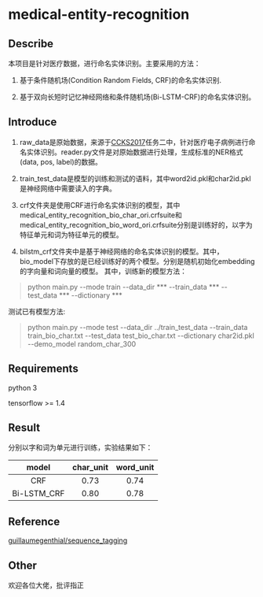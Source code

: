# medical-entity-recognition
## Describe
本项目是针对医疗数据，进行命名实体识别。主要采用的方法：

1. 基于条件随机场(Condition Random Fields, CRF)的命名实体识别.

2. 基于双向长短时记忆神经网络和条件随机场(Bi-LSTM-CRF)的命名实体识别。

## Introduce
1. raw_data是原始数据，来源于[CCKS2017](http://www.ccks2017.com/)任务二中，针对医疗电子病例进行命名实体识别。reader.py文件是对原始数据进行处理，生成标准的NER格式(data, pos, label)的数据。

2. train_test_data是模型的训练和测试的语料，其中word2id.pkl和char2id.pkl是神经网络中需要读入的字典。

3. crf文件夹是使用CRF进行命名实体识别的模型，其中medical_entity_recognition_bio_char_ori.crfsuite和medical_entity_recognition_bio_word_ori.crfsuite分别是训练好的，以字为特征单元和词为特征单元的模型。

4. bilstm_crf文件夹中是基于神经网络的命名实体识别的模型。其中，bio_model下存放的是已经训练好的两个模型。分别是随机初始化embedding的字向量和词向量的模型。
其中，训练新的模型方法：
> python main.py --mode train --data_dir *** --train_data *** --test_data *** --dictionary ***

测试已有模型方法:
> python main.py --mode test --data_dir ../train_test_data --train_data train_bio_char.txt --test_data test_bio_char.txt --dictionary char2id.pkl --demo_model random_char_300

## Requirements
python 3

tensorflow >= 1.4

## Result
分别以字和词为单元进行训练，实验结果如下：

|model|char_unit|word_unit|
|:------:|:-----:|:-----:|
|CRF|0.73|0.74|
|Bi-LSTM_CRF|0.80|0.78|

## Reference
[guillaumegenthial/sequence_tagging](https://github.com/guillaumegenthial/sequence_tagging)

## Other
欢迎各位大佬，批评指正
